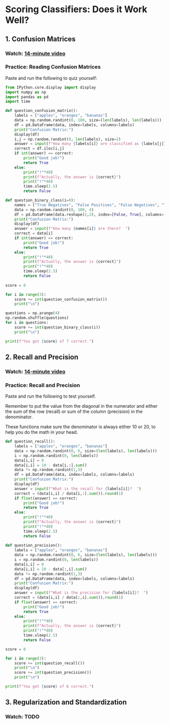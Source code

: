 # Scoring Classifiers: Does it Work Well?

## 1. Confusion Matrices

### Watch: [14-minute video](https://youtu.be/FYPj2xnv_No)

### Practice: Reading Confusion Matrices

Paste and run the following to quiz yourself:

```python
from IPython.core.display import display
import numpy as np
import pandas as pd
import time

def question_confusion_matrix():
    labels = ["apples", "oranges", "bananas"]
    data = np.random.randint(0, 100, size=(len(labels), len(labels)))
    df = pd.DataFrame(data, index=labels, columns=labels)
    print("Confusion Matrix:")
    display(df)
    i,j = np.random.randint(0, len(labels), size=2)
    answer = input(f"How many {labels[i]} are classified as {labels[j]}?  ")
    correct = df.iloc[i,j]
    if int(answer) == correct:
        print("Good job!")
        return True
    else:
        print("!"*40)
        print(f"Actually, the answer is {correct}")
        print("!"*40)
        time.sleep(2.5)
        return False

def question_binary_class(i=0):
    names = ["True Negatives", "False Positives", "False Negatives", "True Positives"]
    data = np.random.randint(0, 100, 4)
    df = pd.DataFrame(data.reshape(2,2), index=[False, True], columns=[False, True])
    print("Confusion Matrix:")
    display(df)
    answer = input(f"How many {names[i]} are there?  ")
    correct = data[i]
    if int(answer) == correct:
        print("Good job!")
        return True
    else:
        print("!"*40)
        print(f"Actually, the answer is {correct}")
        print("!"*40)
        time.sleep(2.5)
        return False
    
score = 0

for i in range(3):
    score += int(question_confusion_matrix())
    print("\n")

questions = np.arange(4)
np.random.shuffle(questions)
for i in questions:
    score += int(question_binary_class(i))
    print("\n")

print(f"You got {score} of 7 correct.")
```

## 2. Recall and Precision

### Watch: [14-minute video](https://youtu.be/HuEtoZ5U1e0)

### Practice: Recall and Precision

Paste and run the following to test yourself.

Remember to put the value from the diagonal in the numerator and
either the sum of the row (recall) or sum of the column (precision) in
the denominator.

These functions make sure the denominator is always either 10 or 20,
to help you do the math in your head.

```python
def question_recall():
    labels = ["apples", "oranges", "bananas"]
    data = np.random.randint(0, 6, size=(len(labels), len(labels)))
    i = np.random.randint(0, len(labels))
    data[i,i] = 0
    data[i,i] = 10 - data[i,:].sum()
    data *= np.random.randint(1,3)
    df = pd.DataFrame(data, index=labels, columns=labels)
    print("Confusion Matrix:")
    display(df)    
    answer = input(f"What is the recall for {labels[i]}?  ")
    correct = (data[i,i] / data[i,:].sum()).round(1)
    if float(answer) == correct:
        print("Good job!")
        return True
    else:
        print("!"*40)
        print(f"Actually, the answer is {correct}")
        print("!"*40)
        time.sleep(2.5)
        return False
    
def question_precision():
    labels = ["apples", "oranges", "bananas"]
    data = np.random.randint(0, 6, size=(len(labels), len(labels)))
    i = np.random.randint(0, len(labels))
    data[i,i] = 0
    data[i,i] = 10 - data[:,i].sum()
    data *= np.random.randint(1,3)
    df = pd.DataFrame(data, index=labels, columns=labels)
    print("Confusion Matrix:")
    display(df)
    answer = input(f"What is the precision for {labels[i]}?  ")
    correct = (data[i,i] / data[:,i].sum()).round(1)
    if float(answer) == correct:
        print("Good job!")
        return True
    else:
        print("!"*40)
        print(f"Actually, the answer is {correct}")
        print("!"*40)
        time.sleep(2.5)
        return False

score = 0

for i in range(3):
    score += int(question_recall())
    print("\n")
    score += int(question_precision())
    print("\n")

print(f"You got {score} of 6 correct.")
```

## 3. Regularization and Standardization

### Watch: TODO
